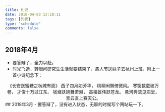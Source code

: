 ```yaml
---
title: 札记
date: 2018-04-03 13:18:11
tags: [列表]
type: "schedule"
comments: false
---
```


## 2018年4月
- 要答辩了，全力以赴。
- 时光飞逝，转眼间研究生生活就要结束了，愚人节送妹子去杭州上班，附上一首小诗纪念下：
<center>
《长安送蜜糖之杭城有感》
西子四月如芳华，
桃柳闲懒倚微风。
寒窗数载破万卷，
才俊十万过江东。
钱塘妖娆舞萧湘，
高楼雄伟跃苍龙。
悬河奔流见庙堂，
青云直上赛天公。
</center>
## 2018年3月
- 要答辩了，没有进入状态，无聊的时候写个网站玩一下。
